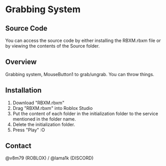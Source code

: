 # Grabbing System

## Source Code
You can access the source code by either installing the RBXM.rbxm file or by viewing the contents of the Source folder.

## Overview
Grabbing system, MouseButton1 to grab/ungrab.
You can throw things.

## Installation
1. Download "RBXM.rbxm"
2. Drag "RBXM.rbxm" into Roblox Studio
3. Put the content of each folder in the initialization folder to the service mentioned in the folder name.
4. Delete the initialization folder.
5. Press "Play" :O

## Contact
@v8m79 (ROBLOX) / @lama1k (DISCORD)
